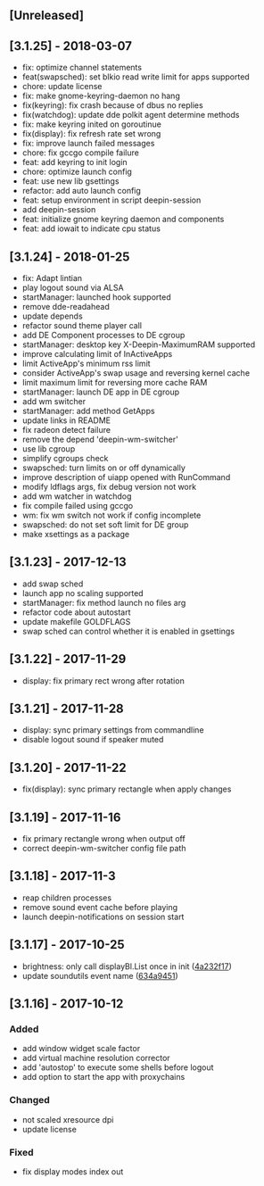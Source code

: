 ## [Unreleased]

## [3.1.25] - 2018-03-07
*   fix: optimize channel statements
*   feat(swapsched): set blkio read write limit for apps supported
*   chore: update license
*   fix: make gnome-keyring-daemon no hang
*   fix(keyring): fix crash because of dbus no replies
*   fix(watchdog): update dde polkit agent determine methods
*   fix: make keyring inited on goroutinue
*   fix(display): fix refresh rate set wrong
*   fix: improve launch failed messages
*   chore: fix gccgo compile failure
*   feat: add keyring to init login
*   chore: optimize launch config
*   feat: use new lib gsettings
*   refactor: add auto launch config
*   feat: setup environment in script deepin-session
*   add deepin-session
*   feat: initialize gnome keyring daemon and components
*   feat: add iowait to indicate cpu status

## [3.1.24] - 2018-01-25
*   fix: Adapt lintian
*   play logout sound via ALSA
*   startManager: launched hook supported
*   remove dde-readahead
*   update depends
*   refactor sound theme player call
*   add DE Component processes to DE cgroup
*   startManager: desktop key X-Deepin-MaximumRAM supported
*   improve calculating limit of InActiveApps
*   limit ActiveApp's minimum rss limit
*   consider ActiveApp's swap usage and reversing kernel cache
*   limit maximum limit for reversing more cache RAM
*   startManager: launch DE app in DE cgroup
*   add wm switcher
*   startManager: add method GetApps
*   update links in README
*   fix radeon detect failure
*   remove the depend 'deepin-wm-switcher'
*   use lib cgroup
*   simplify cgroups check
*   swapsched: turn limits on or off dynamically
*   improve description of uiapp opened with RunCommand
*   modify ldflags args, fix debug version not work
*   add wm watcher in watchdog
*   fix compile failed using gccgo
*   wm: fix wm switch not work if config incomplete
*   swapsched: do not set soft limit for DE group
*   make xsettings as a package

## [3.1.23] - 2017-12-13
*   add swap sched
*   launch app no scaling supported
*   startManager: fix method launch no files arg
*   refactor code about autostart
*   update makefile GOLDFLAGS
*   swap sched can control whether it is enabled in gsettings

## [3.1.22] - 2017-11-29
* display: fix primary rect wrong after rotation


## [3.1.21] - 2017-11-28
* display: sync primary settings from commandline
* disable logout sound if speaker muted


## [3.1.20] - 2017-11-22
* fix(display): sync primary rectangle when apply changes


## [3.1.19] - 2017-11-16
* fix primary rectangle wrong when output off
* correct deepin-wm-switcher config file path


## [3.1.18] - 2017-11-3
* reap children processes
* remove sound event cache before playing
* launch deepin-notifications on session start

## [3.1.17] - 2017-10-25
*   brightness: only call displayBl.List once in init ([4a232f17](4a232f17))
*   update soundutils event name ([634a9451](634a9451))


## [3.1.16] - 2017-10-12
### Added
* add window widget scale factor
* add virtual machine resolution corrector
* add 'autostop' to execute some shells before logout
* add option to start the app with proxychains

### Changed
* not scaled xresource dpi
* update license

### Fixed
* fix display modes index out
